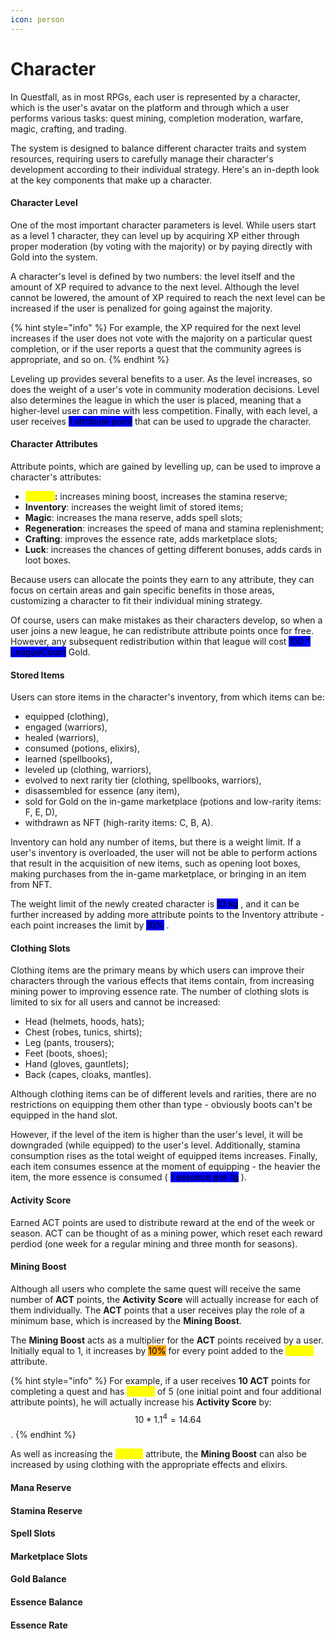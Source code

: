 ```yaml
---
icon: person
---
```


# Character

In Questfall, as in most RPGs, each user is represented by a character, which is the user's avatar on the platform and through which a user performs various tasks: quest mining, completion moderation, warfare, magic, crafting, and trading.

The system is designed to balance different character traits and system resources, requiring users to carefully manage their character's development according to their individual strategy. Here's an in-depth look at the key components that make up a character.

#### Character Level

One of the most important character parameters is level. While users start as a level 1 character, they can level up by acquiring XP either through proper moderation (by voting with the majority) or by paying directly with Gold into the system.

A character's level is defined by two numbers: the level itself and the amount of XP required to advance to the next level. Although the level cannot be lowered, the amount of XP required to reach the next level can be increased if the user is penalized for going against the majority.&#x20;

{% hint style="info" %}
For example, the XP required for the next level increases if the user does not vote with the majority on a particular quest completion, or if the user reports a quest that the community agrees is appropriate, and so on.
{% endhint %}

Leveling up provides several benefits to a user. As the level increases, so does the weight of a user's vote in community moderation decisions. Level also determines the league in which the user is placed, meaning that a higher-level user can mine with less competition. Finally, with each level, a user receives <mark style="background-color:blue;">1 attribute point</mark> that can be used to upgrade the character.

#### Character Attributes

Attribute points, which are gained by levelling up, can be used to improve a character's attributes:

* <mark style="color:yellow;">**Mining**</mark>**:** increases mining boost, increases the stamina reserve;
* **Inventory**: increases the weight limit of stored items;
* **Magic**: increases the mana reserve, adds spell slots;
* **Regeneration**: increases the speed of mana and stamina replenishment;
* **Crafting**: improves the essence rate, adds marketplace slots;
* **Luck**: increases the chances of getting different bonuses, adds cards in loot boxes.

Because users can allocate the points they earn to any attribute, they can focus on certain areas and gain specific benefits in those areas, customizing a character to fit their individual mining strategy.

Of course, users can make mistakes as their characters develop, so when a user joins a new league, he can redistribute attribute points once for free. However, any subsequent redistribution within that league will cost  <mark style="background-color:blue;">100 \* LeagueCount</mark>  Gold.

#### Stored Items

Users can store items in the character's inventory, from which items can be:

* equipped (clothing),&#x20;
* engaged (warriors),
* healed (warriors),
* consumed (potions, elixirs),&#x20;
* learned (spellbooks),
* leveled up (clothing, warriors),
* evolved to next rarity tier (clothing, spellbooks, warriors),&#x20;
* disassembled for essence (any item),&#x20;
* sold for Gold on the in-game marketplace (potions and low-rarity items: F, E, D),
* withdrawn as NFT (high-rarity items: C, B, A).

Inventory can hold any number of items, but there is a weight limit. If a user's inventory is overloaded, the user will not be able to perform actions that result in the acquisition of new items, such as opening loot boxes, making purchases from the in-game marketplace, or bringing in an item from NFT.

The weight limit of the newly created character is <mark style="background-color:blue;">10 kg</mark> , and it can be further increased by adding more attribute points to the Inventory attribute - each point increases the limit by <mark style="background-color:blue;">10%</mark> .

#### Clothing Slots

Clothing items are the primary means by which users can improve their characters through the various effects that items contain, from increasing mining power to improving essence rate. The number of clothing slots is limited to six for all users and cannot be increased:

* Head (helmets, hoods, hats);
* Chest (robes, tunics, shirts);
* Leg (pants, trousers);
* Feet (boots, shoes);
* Hand (gloves, gauntlets);
* Back (capes, cloaks, mantles).&#x20;

Although clothing items can be of different levels and rarities, there are no restrictions on equipping them other than type - obviously boots can't be equipped in the hand slot.

However, if the level of the item is higher than the user's level, it will be downgraded (while equipped) to the user's level. Additionally, stamina consumption rises as the total weight of equipped items increases. Finally, each item consumes essence at the moment of equipping - the heavier the item, the more essence is consumed ( <mark style="background-color:blue;">1 essence per 1g</mark> ).

#### Activity Score

Earned ACT points are used to distribute reward at the end of the week or season. ACT can be thought of as a mining power, which reset each reward perdiod (one week for a regular mining and three month for seasons).

#### Mining Boost

Although all users who complete the same quest will receive the same number of **ACT** points, the **Activity Score** will actually increase for each of them individually. The **ACT** points that a user receives play the role of a minimum base, which is increased by the **Mining Boost**.

The **Mining Boost** acts as a multiplier for the **ACT** points received by a user. Initially equal to 1, it increases by <mark style="background-color:orange;">10%</mark> for every point added to the <mark style="color:yellow;">Mining</mark> attribute.

{% hint style="info" %}
For example, if a user receives **10 ACT** points for completing a quest and has <mark style="color:yellow;">Mining</mark> of 5 (one initial point and four additional attribute points), he will actually increase his **Activity Score** by: $$10*1.1^{4}=14.64$$.
{% endhint %}

As well as increasing the <mark style="color:yellow;">Mining</mark> attribute, the **Mining Boost** can also be increased by using clothing with the appropriate effects and elixirs.

#### Mana Reserve

#### Stamina Reserve

#### Spell Slots

#### Marketplace Slots

#### Gold Balance

#### Essence Balance

#### Essence Rate


